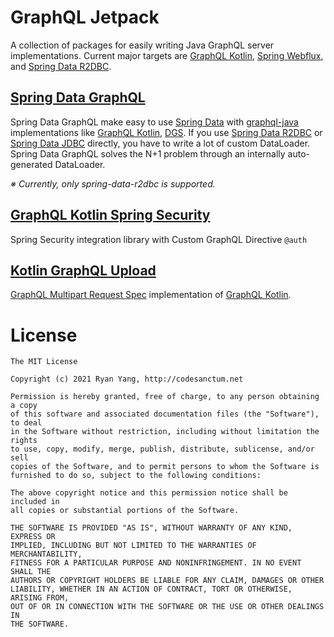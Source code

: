 # GraphQL Jetpack

A collection of packages for easily writing Java GraphQL server implementations. Current major targets are [GraphQL Kotlin](https://opensource.expediagroup.com/graphql-kotlin/docs/), [Spring Webflux](https://docs.spring.io/spring-framework/docs/current/reference/html/web-reactive.html), and [Spring Data R2DBC](https://spring.io/projects/spring-data-r2dbc).

## [Spring Data GraphQL](spring-data-graphql-r2dbc/README.md)

Spring Data GraphQL make easy to use [Spring Data](https://spring.io/projects/spring-data) with [graphql-java](https://github.com/graphql-java/graphql-java) implementations like [GraphQL Kotlin](https://opensource.expediagroup.com/graphql-kotlin/docs/), [DGS](https://netflix.github.io/dgs/). If you use [Spring Data R2DBC](https://spring.io/projects/spring-data-r2dbc) or [Spring Data JDBC](https://spring.io/projects/spring-data-jdbc) directly, you have to write a lot of custom DataLoader. Spring Data GraphQL solves the N+1 problem through an internally auto-generated DataLoader.

_※ Currently, only spring-data-r2dbc is supported._

## [GraphQL Kotlin Spring Security](graphql-kotlin-spring-security/README.md)

Spring Security integration library with Custom GraphQL Directive `@auth`

## [Kotlin GraphQL Upload](graphql-kotlin-spring-webflux-upload/README.md)

[GraphQL Multipart Request Spec](https://github.com/jaydenseric/graphql-multipart-request-spec) implementation of [GraphQL Kotlin](https://opensource.expediagroup.com/graphql-kotlin/docs/).

# License

```
The MIT License

Copyright (c) 2021 Ryan Yang, http://codesanctum.net

Permission is hereby granted, free of charge, to any person obtaining a copy
of this software and associated documentation files (the "Software"), to deal
in the Software without restriction, including without limitation the rights
to use, copy, modify, merge, publish, distribute, sublicense, and/or sell
copies of the Software, and to permit persons to whom the Software is
furnished to do so, subject to the following conditions:

The above copyright notice and this permission notice shall be included in
all copies or substantial portions of the Software.

THE SOFTWARE IS PROVIDED "AS IS", WITHOUT WARRANTY OF ANY KIND, EXPRESS OR
IMPLIED, INCLUDING BUT NOT LIMITED TO THE WARRANTIES OF MERCHANTABILITY,
FITNESS FOR A PARTICULAR PURPOSE AND NONINFRINGEMENT. IN NO EVENT SHALL THE
AUTHORS OR COPYRIGHT HOLDERS BE LIABLE FOR ANY CLAIM, DAMAGES OR OTHER
LIABILITY, WHETHER IN AN ACTION OF CONTRACT, TORT OR OTHERWISE, ARISING FROM,
OUT OF OR IN CONNECTION WITH THE SOFTWARE OR THE USE OR OTHER DEALINGS IN
THE SOFTWARE.
```